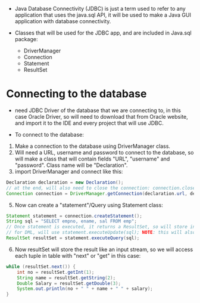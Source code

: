 - Java Database Connectivity (JDBC) is just a term used to refer to any application that uses the java.sql API, it will be used to make a Java GUI application with database connectivity.

- Classes that will be used for the JDBC app, and are included in Java.sql package:
	- DriverManager
	- Connection
	- Statement
	- ResultSet

# Connecting to the database
-  need JDBC Driver of the database that we are connecting to, in this case Oracle Driver, so will need to download that from Oracle website, and import it to the IDE and every project that will use JDBC.

- To connect to the database:
1) Make a connection to the database using DriverManager class.
2) Will need a URL, username and password to connect to the database, so will make a class that will contain fields "URL", "username" and "password". Class name will be "Declaration".
3) import DriverManager and connect like this:
```java
Declaration declaration = new Declaration();
// at the end, will also need to close the connection: connection.close();
Connection connection = DriverManager.getConnection(declaration.url, declaration.username, declaration.password);
```

5) Now can create a "statement"/Query using Statement class:
```java
Statement statement = connection.createStatement();
String sql = "SELECT empno, ename, sal FROM emp";
// Once statement is executed, it returns a ResultSet, so will store in it:
// for DML, will use statement.executeUpdate(sql); NOTE: this will also return number of rows affected
ResultSet resultSet = statement.executeQuery(sql);
```

6) Now resultSet will store the result like an input stream, so we will access each tuple in table with "next" or "get" in this case:
```java
while (resultSet.next()) {
	int no = resultSet.getInt(1);
	String name = resultSet.getString(2);
	Double Salary = resultSet.getDouble(3);
	System.out.println(no + " " + name + " " + salary);
}
```